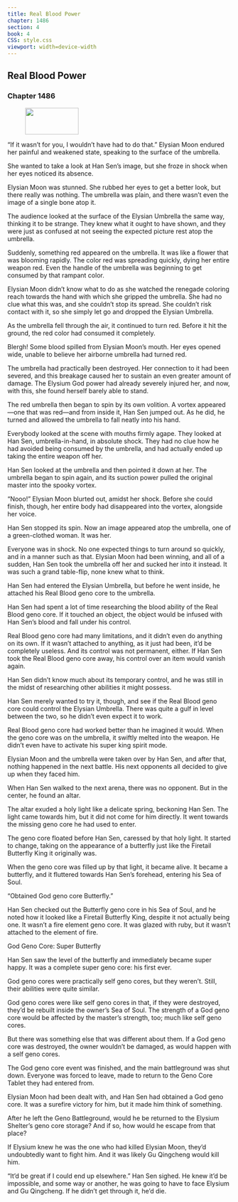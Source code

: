 ```yaml
---
title: Real Blood Power
chapter: 1486
section: 4
book: 4
CSS: style.css
viewport: width=device-width
---
```


## Real Blood Power

### Chapter 1486

<figure>
	<img src="../Images/gem.gif" alt="" id="gem" width="120" height="60" />
</figure>

“If it wasn’t for you, I wouldn’t have had to do that.” Elysian Moon endured her painful and weakened state, speaking to the surface of the umbrella.

She wanted to take a look at Han Sen’s image, but she froze in shock when her eyes noticed its absence.

Elysian Moon was stunned. She rubbed her eyes to get a better look, but there really was nothing. The umbrella was plain, and there wasn’t even the image of a single bone atop it.

The audience looked at the surface of the Elysian Umbrella the same way, thinking it to be strange. They knew what it ought to have shown, and they were just as confused at not seeing the expected picture rest atop the umbrella.

Suddenly, something red appeared on the umbrella. It was like a flower that was blooming rapidly. The color red was spreading quickly, dying her entire weapon red. Even the handle of the umbrella was beginning to get consumed by that rampant color.

Elysian Moon didn’t know what to do as she watched the renegade coloring reach towards the hand with which she gripped the umbrella. She had no clue what this was, and she couldn’t stop its spread. She couldn’t risk contact with it, so she simply let go and dropped the Elysian Umbrella.

As the umbrella fell through the air, it continued to turn red. Before it hit the ground, the red color had consumed it completely.

Blergh! Some blood spilled from Elysian Moon’s mouth. Her eyes opened wide, unable to believe her airborne umbrella had turned red.

The umbrella had practically been destroyed. Her connection to it had been severed, and this breakage caused her to sustain an even greater amount of damage. The Elysium God power had already severely injured her, and now, with this, she found herself barely able to stand.

The red umbrella then began to spin by its own volition. A vortex appeared—one that was red—and from inside it, Han Sen jumped out. As he did, he turned and allowed the umbrella to fall neatly into his hand.

Everybody looked at the scene with mouths firmly agape. They looked at Han Sen, umbrella-in-hand, in absolute shock. They had no clue how he had avoided being consumed by the umbrella, and had actually ended up taking the entire weapon off her.

Han Sen looked at the umbrella and then pointed it down at her. The umbrella began to spin again, and its suction power pulled the original master into the spooky vortex.

“Nooo!” Elysian Moon blurted out, amidst her shock. Before she could finish, though, her entire body had disappeared into the vortex, alongside her voice.

Han Sen stopped its spin. Now an image appeared atop the umbrella, one of a green-clothed woman. It was her.

Everyone was in shock. No one expected things to turn around so quickly, and in a manner such as that. Elysian Moon had been winning, and all of a sudden, Han Sen took the umbrella off her and sucked her into it instead. It was such a grand table-flip, none knew what to think.

Han Sen had entered the Elysian Umbrella, but before he went inside, he attached his Real Blood geno core to the umbrella.

Han Sen had spent a lot of time researching the blood ability of the Real Blood geno core. If it touched an object, the object would be infused with Han Sen’s blood and fall under his control.

Real Blood geno core had many limitations, and it didn’t even do anything on its own. If it wasn’t attached to anything, as it just had been, it’d be completely useless. And its control was not permanent, either. If Han Sen took the Real Blood geno core away, his control over an item would vanish again.

Han Sen didn’t know much about its temporary control, and he was still in the midst of researching other abilities it might possess.

Han Sen merely wanted to try it, though, and see if the Real Blood geno core could control the Elysian Umbrella. There was quite a gulf in level between the two, so he didn’t even expect it to work.

Real Blood geno core had worked better than he imagined it would. When the geno core was on the umbrella, it swiftly melted into the weapon. He didn’t even have to activate his super king spirit mode.

Elysian Moon and the umbrella were taken over by Han Sen, and after that, nothing happened in the next battle. His next opponents all decided to give up when they faced him.

When Han Sen walked to the next arena, there was no opponent. But in the center, he found an altar.

The altar exuded a holy light like a delicate spring, beckoning Han Sen. The light came towards him, but it did not come for him directly. It went towards the missing geno core he had used to enter.

The geno core floated before Han Sen, caressed by that holy light. It started to change, taking on the appearance of a butterfly just like the Firetail Butterfly King it originally was.

When the geno core was filled up by that light, it became alive. It became a butterfly, and it fluttered towards Han Sen’s forehead, entering his Sea of Soul.

“Obtained God geno core Butterfly.”

Han Sen checked out the Butterfly geno core in his Sea of Soul, and he noted how it looked like a Firetail Butterfly King, despite it not actually being one. It wasn’t a fire element geno core. It was glazed with ruby, but it wasn’t attached to the element of fire.

God Geno Core: Super Butterfly

Han Sen saw the level of the butterfly and immediately became super happy. It was a complete super geno core: his first ever.

God geno cores were practically self geno cores, but they weren’t. Still, their abilities were quite similar.

God geno cores were like self geno cores in that, if they were destroyed, they’d be rebuilt inside the owner’s Sea of Soul. The strength of a God geno core would be affected by the master’s strength, too; much like self geno cores.

But there was something else that was different about them. If a God geno core was destroyed, the owner wouldn’t be damaged, as would happen with a self geno cores.

The God geno core event was finished, and the main battleground was shut down. Everyone was forced to leave, made to return to the Geno Core Tablet they had entered from.

Elysian Moon had been dealt with, and Han Sen had obtained a God geno core. It was a surefire victory for him, but it made him think of something.

After he left the Geno Battleground, would he be returned to the Elysium Shelter’s geno core storage? And if so, how would he escape from that place?

If Elysium knew he was the one who had killed Elysian Moon, they’d undoubtedly want to fight him. And it was likely Gu Qingcheng would kill him.

“It’d be great if I could end up elsewhere.” Han Sen sighed. He knew it’d be impossible, and some way or another, he was going to have to face Elysium and Gu Qingcheng. If he didn’t get through it, he’d die.